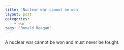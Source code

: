 ```yaml
---
title: 'Nuclear war cannot be won'
layout: post
categories:
    - war
tags: 'Ronald Reagan'
---
```


A nuclear war cannot be won and must never be fought.
